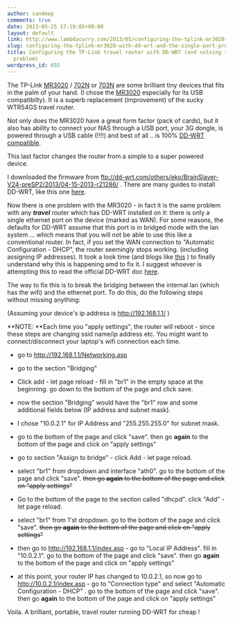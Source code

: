 ```yaml
---
author: sandeep
comments: true
date: 2013-05-25 17:19:05+00:00
layout: default
link: http://www.lambdacurry.com/2013/05/configuring-the-tplink-mr3020-with-dd-wrt-and-the-single-port-problem/
slug: configuring-the-tplink-mr3020-with-dd-wrt-and-the-single-port-problem
title: Configuring the TP-Link travel router with DD-WRT (and solving the single port
  problem)
wordpress_id: 655
---
```


The TP-Link [MR3020](http://amzn.to/15uNU3k) / [702N](http://amzn.to/15uO2zS) or [703N](http://amzn.to/13fBj3U) are some brilliant tiny devices that fits in the palm of your hand. (I chose the [MR3020](http://amzn.to/15uNU3k) especially for its USB compatibilty). It is a superb replacement (improvement) of the sucky WTR54GS travel router.

Not only does the MR3020 have a great form factor (pack of cards), but it also has ability to connect your NAS through a USB port, your 3G dongle, is powered through a USB cable (!!!!) and best of all .. is 100% [DD-WRT compatible](http://wiki.openwrt.org/toh/tp-link/tl-mr3020).

This last factor changes the router from a simple to a super powered device.

I downloaded the firmware from ftp://dd-wrt.com/others/eko/BrainSlayer-V24-preSP2/2013/04-15-2013-r21286/ . There are many guides to install DD-WRT, like this one [here](http://joeyiodice.com/converting-tp-link-tl-wr1043nd-to-dd-wrt).

Now there is one problem with the MR3020 - in fact it is the same problem with any _**travel**_ router which has DD-WRT installed on it: there is only a single ethernet port on the device (marked as WAN). For some reasons, the defaults for DD-WRT assume that this port is in bridged mode with the lan system ... which means that you will not be able to use this like a conventional router. In fact, if you set the WAN connection to "Automatic Configuration - DHCP", the router seemingly stops working. (including assigning IP addresses). It took a look time (and blogs like [this](https://sites.google.com/site/moosyresearch/fast-fwr171-3g#TOC-Howto-install-dd-wrt) ) to finally understand why this is happening amd to fix it. I suggest whoever is attempting this to read the official DD-WRT doc [here](http://www.dd-wrt.com/wiki/index.php/Separate_LAN_and_WLAN).

The way to fix this is to break the bridging between the internal lan (which has the wifi) and the ethernet port. To do this, do the following steps without missing anything:

(Assuming your device's ip address is http://192.168.1.1/ )

**NOTE: **Each time you "apply settings", the router will reboot - since these steps are changing ssid name/ip address etc. You might want to connect/disconnect your laptop's wifi connection each time.



	
  * go to http://192.168.1.1/Networking.asp

	
  * go to the section "Bridging"

	
  * Click add - let page reload - fill in "br1" in the empty space at the beginning. go down to the bottom of the page and click save.

	
  * now the section "Bridging" would have the "br1" row and some additional fields below (IP address and subnet mask).

	
  * I chose "10.0.2.1" for IP Address and "255.255.255.0" for subnet mask.

	
  * go to the bottom of the page and click "save". then go **again** to the bottom of the page and click on "apply settings"

	
  * go to section "Assign to bridge" - click Add - let page reload.

	
  * select "br1" from dropdown and interface "ath0". go to the bottom of the page and click "save". <del>then go **again** to the bottom of the page and click on "apply settings"</del>

	
  * Go to the bottom of the page to the section called "dhcpd". click "Add" - let page reload.

	
  * select "br1" from 1'st dropdown. go to the bottom of the page and click "save". <del>then go **again** to the bottom of the page and click on "apply settings"</del>

	
  * then go to http://192.168.1.1/index.asp - go to "Local IP Address". fill in "10.0.2.1". go to the bottom of the page and click "save". then go **again** to the bottom of the page and click on "apply settings"

	
  * at this point, your router IP has changed to 10.0.2.1, so now go to http://10.0.2.1/index.asp - go to "Connection type" and select "Automatic Configuration - DHCP" . go to the bottom of the page and click "save". then go **again** to the bottom of the page and click on "apply settings"


Voila. A brilliant, portable, travel router running DD-WRT for cheap !
